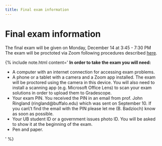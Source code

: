 ```yaml
---
title: Final exam information
---
```


# Final exam information

The final exam will be given on Monday, December 14 at 3:45 - 7:30 PM
The exam will be proctoted via Zoom following procedures described 
[here](https://exams.ubmath.info). 

{% include note.html content='
<b>In order to take the exam you will need:</b>

<ul>
<li> A computer with an internet connection for accessing exam problems. </li>
<li> A phone or a tablet with a camera and a Zoom app installed. The exam will be proctored using the 
  camera in this device. You will also need to install a scanning app (e.g. Microsoft 
  Office Lens) to scan your exam solutions in order to upload them to Gradescope. </li>
<li> Your exam PIN. You received the PIN in an email from prof. John Ringland (ringland@buffalo.edu) 
  which was sent on September 10. If you can\'t find the email with the PIN please let 
  me (B. Badzioch) know as soon as possible. </li>
<li> Your UB student ID or a government issues photo ID. You will be asked to show it at the beginning of 
the exam.</li>
<li>Pen and paper.</li>
</ul>
' %}


